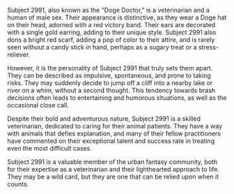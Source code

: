 Subject 2991, also known as the "Doge Doctor," is a veterinarian and a human of male sex. Their appearance is distinctive, as they wear a Doge hat on their head, adorned with a red victory band. Their ears are decorated with a single gold earring, adding to their unique style. Subject 2991 also dons a bright red scarf, adding a pop of color to their attire, and is rarely seen without a candy stick in hand, perhaps as a sugary treat or a stress-reliever.

However, it is the personality of Subject 2991 that truly sets them apart. They can be described as impulsive, spontaneous, and prone to taking risks. They may suddenly decide to jump off a cliff into a nearby lake or river on a whim, without a second thought. This tendency towards brash decisions often leads to entertaining and humorous situations, as well as the occasional close call.

Despite their bold and adventurous nature, Subject 2991 is a skilled veterinarian, dedicated to caring for their animal patients. They have a way with animals that defies explanation, and many of their fellow practitioners have commented on their exceptional talent and success rate in treating even the most difficult cases.

Subject 2991 is a valuable member of the urban fantasy community, both for their expertise as a veterinarian and their lighthearted approach to life. They may be a wild card, but they are one that can be relied upon when it counts.